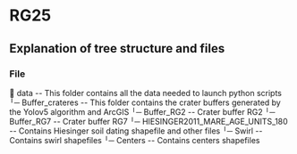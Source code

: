 # RG25

## Explanation of tree structure and files

### File
📁 data -- This folder contains all the data needed to launch python scripts
	╵─ Buffer_crateres -- This folder contains the crater buffers generated by the Yolov5 algorithm and ArcGIS
		╵─ Buffer_RG2 -- Crater buffer RG2
		╵─ Buffer_RG7 -- Crater buffer RG7
	╵─ HIESINGER2011_MARE_AGE_UNITS_180 -- Contains Hiesinger soil dating shapefile and other files
	╵─ Swirl -- Contains swirl shapefiles
	╵─ Centers -- Contains centers shapefiles
